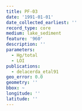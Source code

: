```yaml
---
title: PF-03
date: '1991-01-01'
date_collected_earliest: ''
record_type: core
medium: lake_sediment
feature: '960'
description: ''
parameters:
  - Hg/total
  - LOI
publications:
  - delacerda_etal91
geo_error: 0.0
geometry: ''
bbox: ~
longitude: ''
latitude: ''
---
```

